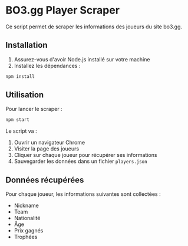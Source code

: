 # BO3.gg Player Scraper

Ce script permet de scraper les informations des joueurs du site bo3.gg.

## Installation

1. Assurez-vous d'avoir Node.js installé sur votre machine
2. Installez les dépendances :

```bash
npm install
```

## Utilisation

Pour lancer le scraper :

```bash
npm start
```

Le script va :

1. Ouvrir un navigateur Chrome
2. Visiter la page des joueurs
3. Cliquer sur chaque joueur pour récupérer ses informations
4. Sauvegarder les données dans un fichier `players.json`

## Données récupérées

Pour chaque joueur, les informations suivantes sont collectées :

- Nickname
- Team
- Nationalité
- Âge
- Prix gagnés
- Trophées
